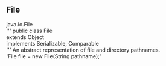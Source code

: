 ## File
java.io.File <br>
'''
public class File <br>
extends Object <br>
implements Serializable, Comparable<File>  <br>
'''
An abstract representation of file and directory pathnames. <br>
'File file = new File(String pathname);'
